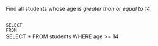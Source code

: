 Find all students whose age is _greater than or equal to 14_.



<Editor lang="sql" dbName="students1.db" type="exercise">
<code>
SELECT  
FROM
</code>

<solution>
SELECT *
FROM students
WHERE age >= 14
</solution>
</Editor>